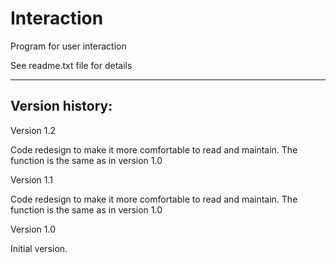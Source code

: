 # Interaction

Program for user interaction

See readme.txt file for details

---------

Version history:
----------------

Version 1.2

Code redesign to make it more comfortable to read and maintain.
The function is the same as in version 1.0


Version 1.1

Code redesign to make it more comfortable to read and maintain.
The function is the same as in version 1.0


Version 1.0

Initial version.

